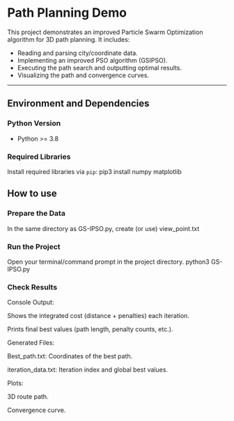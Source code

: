 # Path Planning Demo

This project demonstrates an improved Particle Swarm Optimization algorithm for 3D path planning. It includes:

- Reading and parsing city/coordinate data.
- Implementing an improved PSO algorithm (GSIPSO).
- Executing the path search and outputting optimal results.
- Visualizing the path and convergence curves.

---

## Environment and Dependencies

### Python Version

- Python >= 3.8

### Required Libraries

Install required libraries via `pip`:  pip3 install numpy matplotlib


## How to use

### Prepare the Data

In the same directory as GS-IPSO.py, create (or use) view_point.txt

### Run the Project

Open your terminal/command prompt in the project directory. python3 GS-IPSO.py

### Check Results

Console Output:

Shows the integrated cost (distance + penalties) each iteration.

Prints final best values (path length, penalty counts, etc.).

Generated Files:

Best_path.txt: Coordinates of the best path.

iteration_data.txt: Iteration index and global best values.

Plots:

3D route path.

Convergence curve.
